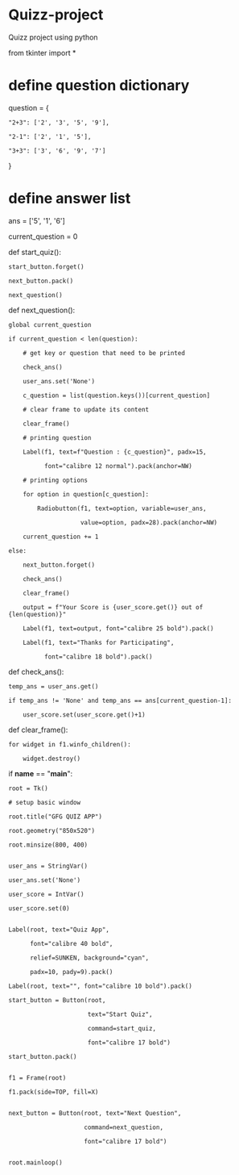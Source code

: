 # Quizz-project
Quizz project using python

from tkinter import *
 
# define question dictionary

question = {

    "2+3": ['2', '3', '5', '9'],

    "2-1": ['2', '1', '5'],

    "3+3": ['3', '6', '9', '7']
}
# define answer list

ans = ['5', '1', '6']
 

current_question = 0
 
 

def start_quiz():

    start_button.forget()

    next_button.pack()

    next_question()
 
 

def next_question():

    global current_question

    if current_question < len(question):

        # get key or question that need to be printed

        check_ans()

        user_ans.set('None')

        c_question = list(question.keys())[current_question]

        # clear frame to update its content

        clear_frame()

        # printing question

        Label(f1, text=f"Question : {c_question}", padx=15,

              font="calibre 12 normal").pack(anchor=NW)

        # printing options

        for option in question[c_question]:

            Radiobutton(f1, text=option, variable=user_ans,

                        value=option, padx=28).pack(anchor=NW)

        current_question += 1

    else:

        next_button.forget()

        check_ans()

        clear_frame()

        output = f"Your Score is {user_score.get()} out of {len(question)}"

        Label(f1, text=output, font="calibre 25 bold").pack()

        Label(f1, text="Thanks for Participating",

              font="calibre 18 bold").pack()
 
 

def check_ans():

    temp_ans = user_ans.get()

    if temp_ans != 'None' and temp_ans == ans[current_question-1]:

        user_score.set(user_score.get()+1)
 
 

def clear_frame():

    for widget in f1.winfo_children():

        widget.destroy()
 
 

if __name__ == "__main__":

    root = Tk()

    # setup basic window

    root.title("GFG QUIZ APP")

    root.geometry("850x520")

    root.minsize(800, 400)
 

    user_ans = StringVar()

    user_ans.set('None')

    user_score = IntVar()

    user_score.set(0)
 

    Label(root, text="Quiz App", 

          font="calibre 40 bold",

          relief=SUNKEN, background="cyan", 

          padx=10, pady=9).pack()

    Label(root, text="", font="calibre 10 bold").pack()

    start_button = Button(root, 

                          text="Start Quiz",

                          command=start_quiz, 

                          font="calibre 17 bold")

    start_button.pack()
 

    f1 = Frame(root)

    f1.pack(side=TOP, fill=X)
 

    next_button = Button(root, text="Next Question",

                         command=next_question, 

                         font="calibre 17 bold")
 

    root.mainloop()
